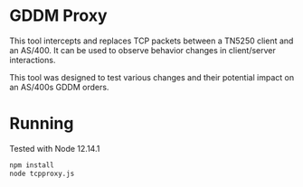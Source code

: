 # GDDM Proxy

This tool intercepts and replaces TCP packets between a TN5250 client and an AS/400. It can be used to observe behavior changes in client/server interactions.

This tool was designed to test various changes and their potential impact on an AS/400s GDDM orders.

# Running

Tested with Node 12.14.1
```sh
npm install
node tcpproxy.js
```